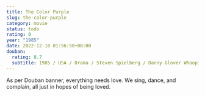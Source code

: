 ```yaml
---
title: The Color Purple
slug: the-color-purple
category: movie
status: todo
rating: 0
year: "1985"
date: 2022-12-18 01:56:50+08:00
douban:
  rating: 8.7
  subtitle: 1985 / USA / Drama / Steven Spielberg / Danny Glover Whoopi Goldberg
---
```


As per Douban banner, everything needs love. We sing, dance, and complain, all just in hopes of being loved.
